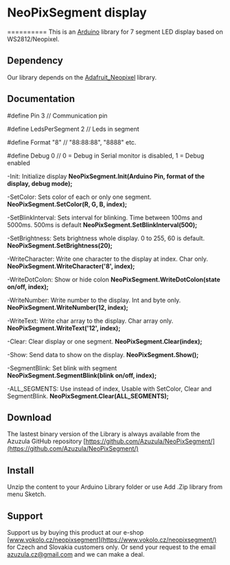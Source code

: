 # NeoPixSegment display
==========
This is an [Arduino](http://arduino.cc) library for 7 segment LED display based on WS2812/Neopixel.

Dependency
----------
Our library depends on the [Adafruit_Neopixel](https://github.com/adafruit/Adafruit_NeoPixel) library.

Documentation
-------------
#define Pin 3 // Communication pin

#define LedsPerSegment 2 // Leds in segment

#define Format "8" // "88:88:88", "8888" etc.

#define Debug 0 // 0 = Debug in Serial monitor is disabled, 1 = Debug enabled

-Init:			        Initialize display **NeoPixSegment.Init(Arduino Pin, format of the display, debug mode);**

-SetColor:		      Sets color of each or only one segment. **NeoPixSegment.SetColor(R, G, B, index);**

-SetBlinkInterval:	Sets interval for blinking. Time between 100ms and 5000ms. 500ms is default **NeoPixSegment.SetBlinkInterval(500);**

-SetBrightness:		Sets brightness whole display. 0 to 255, 60 is default. **NeoPixSegment.SetBrightness(20);**

-WriteCharacter:		Write one character to the display at index. Char only. **NeoPixSegment.WriteCharacter('8', index);** 

-WriteDotColon:		Show or hide colon **NeoPixSegment.WriteDotColon(state on/off, index);**

-WriteNumber:		  Write number to the display. Int and byte only. **NeoPixSegment.WriteNumber(12, index);**

-WriteText:		    Write char array to the display.  Char array only. **NeoPixSegment.WriteText('12', index);**

-Clear:			      Clear display or one segment. **NeoPixSegment.Clear(index);**

-Show:			        Send data to show on the display. **NeoPixSegment.Show();**

-SegmentBlink:		  Set blink with segment **NeoPixSegment.SegmentBlink(blink on/off, index);**

-ALL_SEGMENTS:		  Use instead of index, Usable with SetColor, Clear and SegmentBlink. **NeoPixSegment.Clear(ALL_SEGMENTS);**

Download
--------
The lastest binary version of the Library is always available from the 
Azuzula GitHub repository [https://github.com/Azuzula/NeoPixSegment/](https://github.com/Azuzula/NeoPixSegment/)

Install
-------
Unzip the content to your Arduino Library folder or use Add .Zip library from menu Sketch.

Support
-------
Support us by buying this product at our e-shop [www.vokolo.cz/neopixsegment](https://www.vokolo.cz/neopixsegment/) for Czech and Slovakia customers only.
Or send your request to the email azuzula.cz@gmail.com and we can make a deal.

